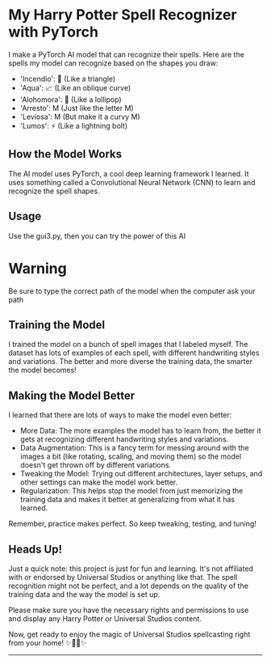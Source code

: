 # My Harry Potter Spell Recognizer with PyTorch

I make a PyTorch AI model that can recognize their spells. Here are the spells my model can recognize based on the shapes you draw:

- 'Incendio': 🔺 (Like a triangle)
- 'Aqua': 📈 (Like an oblique curve)
- 'Alohomora': 🍭 (Like a lollipop)
- 'Arresto': M (Just like the letter M)
- 'Leviosa': M (But make it a curvy M)
- 'Lumos': ⚡ (Like a lightning bolt)

## How the Model Works

The AI model uses PyTorch, a cool deep learning framework I learned. It uses something called a Convolutional Neural Network (CNN) to learn and recognize the spell shapes.

## Usage

Use the gui3.py, then you can try the power of this AI

# Warning

Be sure to type the correct path of the model when the computer ask your path

## Training the Model

I trained the model on a bunch of spell images that I labeled myself. The dataset has lots of examples of each spell, with different handwriting styles and variations. The better and more diverse the training data, the smarter the model becomes!

## Making the Model Better

I learned that there are lots of ways to make the model even better:

- More Data: The more examples the model has to learn from, the better it gets at recognizing different handwriting styles and variations.
- Data Augmentation: This is a fancy term for messing around with the images a bit (like rotating, scaling, and moving them) so the model doesn't get thrown off by different variations.
- Tweaking the Model: Trying out different architectures, layer setups, and other settings can make the model work better.
- Regularization: This helps stop the model from just memorizing the training data and makes it better at generalizing from what it has learned.

Remember, practice makes perfect. So keep tweaking, testing, and tuning!

## Heads Up!

Just a quick note: this project is just for fun and learning. It's not affiliated with or endorsed by Universal Studios or anything like that. The spell recognition might not be perfect, and a lot depends on the quality of the training data and the way the model is set up.

Please make sure you have the necessary rights and permissions to use and display any Harry Potter or Universal Studios content.

Now, get ready to enjoy the magic of Universal Studios spellcasting right from your home! ✨🧙‍♀️✨

---
